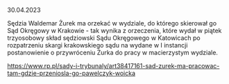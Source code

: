 30.04.2023

Sędzia Waldemar Żurek ma orzekać w wydziale, do którego skierował go Sąd Okręgowy w Krakowie - tak wynika z orzeczenia, które wydał w piątek trzyosobowy skład sędziowski Sądu Okręgowego w Katowicach po rozpatrzeniu skargi krakowskiego sądu na wydane w I instancji postanowienie o przywróceniu Żurka do pracy w macierzystym wydziale.

https://www.rp.pl/sady-i-trybunaly/art38417161-sad-zurek-ma-pracowac-tam-gdzie-przeniosla-go-pawelczyk-woicka